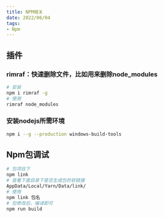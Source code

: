 ```yaml
---
title: NPM相关
date: 2022/06/04 
tags:
- Npm
---
```


## 插件
### rimraf：快速删除文件，比如用来删除node_modules
```sh
# 安装
npm i rimraf -g
# 使用
rimraf node_modules
```

### 安装nodejs所需环境
```sh
npm i --g --production windows-build-tools
```

## Npm包调试
```sh
# 包项目下
npm link
# 查看下面目录下是否生成包的软链接
AppData/Local/Yarn/Data/link/
# 使用
npm link 包名
# 包修改后，编译即可
npm run build
```